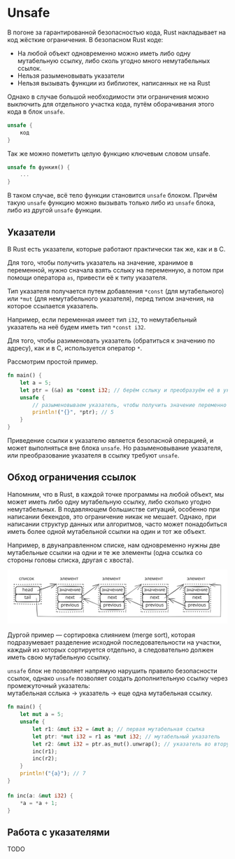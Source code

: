 # Unsafe

В погоне за гарантированной безопасностью кода, Rust накладывает на код жёсткие ограничения. В безопасном Rust коде:

* На любой объект одновременно можно иметь либо одну мутабельную ссылку, либо сколь угодно много немутабельных ссылок.
* Нельзя разыменовывать указатели
* Нельзя вызывать функции из библиотек, написанных не на Rust

Однако в случае большой необходимости эти ограничения можно выключить для отдельного участка кода, путём оборачивания этого кода в блок `unsafe`.

```rust
unsafe {
    код
}
```

Так же можно пометить целую функцию ключевым словом unsafe.

```rust
unsafe fn функия() {
    ...
}
```

В таком случае, всё тело функции становится `unsafe` блоком. Причём такую `unsafe` функцию можно вызывать только либо из `unsafe` блока, либо из другой `unsafe` функции.

## Указатели

В Rust есть указатели, которые работают практически так же, как и в C.

Для того, чтобы получить указатель на значение, хранимое в переменной, нужно сначала взять сслыку на переменную, а потом при помощи оператора `as`, привести её к типу указателя.

Тип указателя получается путем добавления `*const` (для мутабельного) или `*mut` (для немутабельного указателя), перед типом значения, на которое ссылается указатель.

Например, если переменная имеет тип `i32`, то немутабельный указатель на неё будем иметь тип `*const i32`.

Для того, чтобы разименовать указатель (обратиться к значению по адресу), как и в C, используется оператор `*`.

Рассмотрим простой пример.

```rust
fn main() {
    let a = 5;
    let ptr = (&a) as *const i32; // берём сслыку и преобразуём её в указатель
    unsafe {
        // разыменовываем указатель, чтобы получить значение переменно a
        println!("{}", *ptr); // 5
    }
}
```

Приведение ссылки к указателю является безопасной операцией, и может выполняться вне блока `unsafe`. Но разыменовывание указателя, или преобразование указателя в ссылку требуют `unsafe`.

## Обход ограничения ссылок

Напомним, что в Rust, в каждой точке программы на любой объект, мы может иметь либо одну мутабельную ссылку, либо сколько угодно немутабельных. В подавляющем большистве ситуаций, особенно при написании бекендов, это ограничение никак не мешает. Однако, при написании структур данных или алгоритмов, часто может понадобиться иметь более одной мутабельной ссылки на один и тот же объект.

Например, в двунаправленном списке, нам одновременно нужны две мутабельные ссылки на одни и те же элементы (одна ссылка со стороны головы списка, другая с хвоста).

<img src="../.gitbook/assets/file.excalidraw (11).svg" alt="" class="gitbook-drawing">

Дургой пример — сортировка слиянием (merge sort), которая подразумевает разделение исходной последовательности на участки, каждый из которых сортируется отдельно, а следовательно должен иметь свою мутабельную ссылку.

`unsafe` блок не позволяет напрямую нарушить правило безопасности ссылок, однако `unsafe` позволяет создать дополнительную ссылку через промежуточный указатель:\
мутабельная сслыка → указатель → еще одна мутабельная ссылку.

```rust
fn main() {
    let mut a = 5;
    unsafe {
        let r1: &mut i32 = &mut a; // первая мутабельная ссылка
        let ptr: *mut i32 = r1 as *mut i32; // мутабельный указатель
        let r2: &mut i32 = ptr.as_mut().unwrap(); // указатель во вторую ссылку
        inc(r1);
        inc(r2);
    }
    println!("{a}"); // 7
}

fn inc(a: &mut i32) {
    *a = *a + 1;
}
```

## Работа с указателями

TODO
